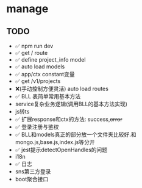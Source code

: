 # manage

## TODO
-  ✅ npm run dev
-  ✅ get / route
-  ✅ define project_info model
-  ✅ auto load models
-  ✅ app/ctx constant变量
-  ✅ get /v1/projects 
-  ❌(手动控制方便灵活) auto load routes
-  ✅ BLL 表简单常用基本方法
-  service复杂业务逻辑(调用BLL的基本方法实现)
-  js转ts
-  ✅ 扩展response和ctx的方法: success,~~error~~
-  ✅ 登录注册与鉴权
-  ✅ BLL和models真正的部分放一个文件夹比较好.和mongo.js,base.js,index.js等分开
-  ✅ jest提示detectOpenHandles的问题
-  i18n
-  ✅ 日志
-  sns第三方登录
-  boot聚合接口